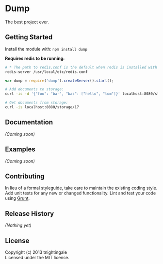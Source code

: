 # Dump

The best project ever.

## Getting Started
Install the module with: `npm install dump`

__Requires redis to be running:__
```bash
# * The path to redis.conf is the default when redis is installed with homebrew.
redis-server /usr/local/etc/redis.conf
```

```javascript
var dump = require('dump').createServer().start();
```

```bash
# Add documents to storage:
curl -is -d '{"foo": "bar", "baz": ["hello", "tom"]}' localhost:8080/storage

# Get documents from storage:
curl -is localhost:8080/storage/17
```

## Documentation
_(Coming soon)_

## Examples
_(Coming soon)_

## Contributing
In lieu of a formal styleguide, take care to maintain the existing coding style. Add unit tests for any new or changed functionality. Lint and test your code using [Grunt](http://gruntjs.com/).

## Release History
_(Nothing yet)_

## License
Copyright (c) 2013 tnightingale  
Licensed under the MIT license.
